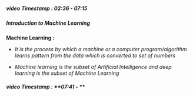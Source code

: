##### **video Timestamp :** **02:36 - 07:15**

##### **Introduction to Machine Learning**


**Machine Learning :**

*
    *It is the process by which a machine or a computer program/algorithm learns pattern from the data which is converted to set of numbers*

*  
    *Machine learning is the subset of Artificial Intelligence and deep learning is the subset of Machine Learning*


##### **video Timestamp :** **07:41 - **
